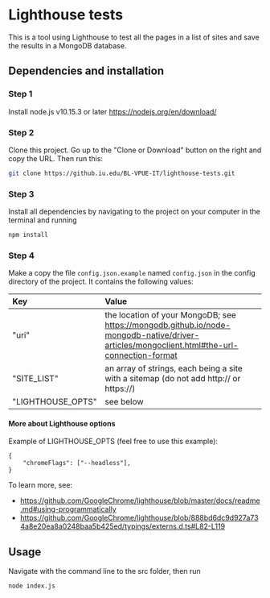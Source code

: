 # Lighthouse tests

This is a tool using Lighthouse to test all the pages in a list of sites and save the results in a MongoDB database.

## Dependencies and installation

### Step 1
Install node.js v10.15.3 or later https://nodejs.org/en/download/

### Step 2
Clone this project. Go up to the "Clone or Download" button on the right and copy the URL. Then run this:
```bash
git clone https://github.iu.edu/BL-VPUE-IT/lighthouse-tests.git
```

### Step 3
Install all dependencies by navigating to the project on your computer in the terminal and running
```bash
npm install
```

### Step 4
Make a copy the file `config.json.example` named `config.json` in the config directory of the project.
It contains the following values:

| Key | Value |
| :--- | :------ |
| "uri"             | the location of your MongoDB; see https://mongodb.github.io/node-mongodb-native/driver-articles/mongoclient.html#the-url-connection-format |
| "SITE_LIST"       | an array of strings, each being a site with a sitemap (do not add http:// or https://)     |
| "LIGHTHOUSE_OPTS" | see below                                                  |

#### More about Lighthouse options
Example of LIGHTHOUSE_OPTS (feel free to use this example):

    {
        "chromeFlags": ["--headless"],
    }

To learn more, see:
- https://github.com/GoogleChrome/lighthouse/blob/master/docs/readme.md#using-programmatically
- https://github.com/GoogleChrome/lighthouse/blob/888bd6dc9d927a734a8e20ea8a0248baa5b425ed/typings/externs.d.ts#L82-L119

## Usage
Navigate with the command line to the src folder, then run
```bash
node index.js
```